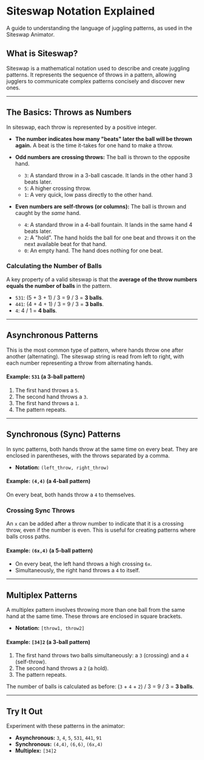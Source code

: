 # Siteswap Notation Explained

A guide to understanding the language of juggling patterns, as used in the Siteswap Animator.

## What is Siteswap?

Siteswap is a mathematical notation used to describe and create juggling patterns. It represents the sequence of throws in a pattern, allowing jugglers to communicate complex patterns concisely and discover new ones.

---

## The Basics: Throws as Numbers

In siteswap, each throw is represented by a positive integer.

* **The number indicates how many "beats" later the ball will be thrown again.** A beat is the time it-takes for one hand to make a throw.

* **Odd numbers are crossing throws:** The ball is thrown to the opposite hand.
  * `3`: A standard throw in a 3-ball cascade. It lands in the other hand 3 beats later.
  * `5`: A higher crossing throw.
  * `1`: A very quick, low pass directly to the other hand.

* **Even numbers are self-throws (or columns):** The ball is thrown and caught by the *same* hand.
  * `4`: A standard throw in a 4-ball fountain. It lands in the same hand 4 beats later.
  * `2`: A "hold". The hand holds the ball for one beat and throws it on the next available beat for that hand.
  * `0`: An empty hand. The hand does nothing for one beat.

### Calculating the Number of Balls

A key property of a valid siteswap is that the **average of the throw numbers equals the number of balls** in the pattern.

* `531`: (5 + 3 + 1) / 3 = 9 / 3 = **3 balls**.
* `441`: (4 + 4 + 1) / 3 = 9 / 3 = **3 balls**.
* `4`: 4 / 1 = **4 balls**.

---

## Asynchronous Patterns

This is the most common type of pattern, where hands throw one after another (alternating). The siteswap string is read from left to right, with each number representing a throw from alternating hands.

#### Example: `531` (a 3-ball pattern)

1. The first hand throws a `5`.
2. The second hand throws a `3`.
3. The first hand throws a `1`.
4. The pattern repeats.

---

## Synchronous (Sync) Patterns

In sync patterns, both hands throw at the same time on every beat. They are enclosed in parentheses, with the throws separated by a comma.

* **Notation:** `(left_throw, right_throw)`

#### Example: `(4,4)` (a 4-ball pattern)

On every beat, both hands throw a `4` to themselves.

### Crossing Sync Throws

An `x` can be added after a throw number to indicate that it is a crossing throw, even if the number is even. This is useful for creating patterns where balls cross paths.

#### Example: `(6x,4)` (a 5-ball pattern)

* On every beat, the left hand throws a high crossing `6x`.
* Simultaneously, the right hand throws a `4` to itself.

---

## Multiplex Patterns

A multiplex pattern involves throwing more than one ball from the same hand at the same time. These throws are enclosed in square brackets.

* **Notation:** `[throw1, throw2]`

#### Example: `[34]2` (a 3-ball pattern)

1. The first hand throws two balls simultaneously: a `3` (crossing) and a `4` (self-throw).
2. The second hand throws a `2` (a hold).
3. The pattern repeats.

The number of balls is calculated as before: (`3` + `4` + `2`) / 3 = 9 / 3 = **3 balls**.

---

## Try It Out

Experiment with these patterns in the animator:

* **Asynchronous:** `3`, `4`, `5`, `531`, `441`, `91`
* **Synchronous:** `(4,4)`, `(6,6)`, `(6x,4)`
* **Multiplex:** `[34]2`
